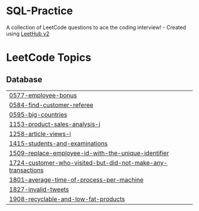 # SQL-Practice
A collection of LeetCode questions to ace the coding interview! - Created using [LeetHub v2](https://github.com/arunbhardwaj/LeetHub-2.0)

<!---LeetCode Topics Start-->
# LeetCode Topics
## Database
|  |
| ------- |
| [0577-employee-bonus](https://github.com/gauriideshpande/LeetCode/tree/master/0577-employee-bonus) |
| [0584-find-customer-referee](https://github.com/gauriideshpande/SQL-Practice/tree/master/0584-find-customer-referee) |
| [0595-big-countries](https://github.com/gauriideshpande/SQL-Practice/tree/master/0595-big-countries) |
| [1153-product-sales-analysis-i](https://github.com/gauriideshpande/SQL-Practice/tree/master/1153-product-sales-analysis-i) |
| [1258-article-views-i](https://github.com/gauriideshpande/SQL-Practice/tree/master/1258-article-views-i) |
| [1415-students-and-examinations](https://github.com/gauriideshpande/LeetCode/tree/master/1415-students-and-examinations) |
| [1509-replace-employee-id-with-the-unique-identifier](https://github.com/gauriideshpande/SQL-Practice/tree/master/1509-replace-employee-id-with-the-unique-identifier) |
| [1724-customer-who-visited-but-did-not-make-any-transactions](https://github.com/gauriideshpande/LeetCode/tree/master/1724-customer-who-visited-but-did-not-make-any-transactions) |
| [1801-average-time-of-process-per-machine](https://github.com/gauriideshpande/LeetCode/tree/master/1801-average-time-of-process-per-machine) |
| [1827-invalid-tweets](https://github.com/gauriideshpande/SQL-Practice/tree/master/1827-invalid-tweets) |
| [1908-recyclable-and-low-fat-products](https://github.com/gauriideshpande/SQL-Practice/tree/master/1908-recyclable-and-low-fat-products) |
<!---LeetCode Topics End-->